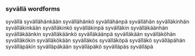 
### syvällä wordforms

syvällä
syvällähänkään
syvällähänkö
syvällähänpä
syvällähän
syvälläkinhän
syvälläkinkään
syvälläkinkö
syvälläkinpä
syvälläkin
syvälläkäänhän
syvälläkäänkin
syvälläkäänkö
syvälläkäänpä
syvälläkään
syvälläköhän
syvälläkökin
syvälläkökään
syvälläkös
syvälläköpä
syvälläkö
syvälläpähän
syvälläpäkin
syvälläpäkään
syvälläpäkö
syvälläpäs
syvälläpä

